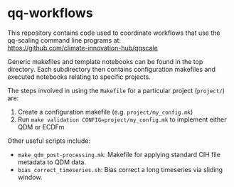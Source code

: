 # qq-workflows

This repository contains code used to coordinate workflows
that use the qq-scaling command line programs at:  
https://github.com/climate-innovation-hub/qqscale

Generic makefiles and template notebooks can be found in the top directory.
Each subdirectory then contains configuration makefiles and
executed notebooks relating to specific projects.

The steps involved in using the `Makefile` for a particular project (`project/`) are:
1. Create a configuration makefile (e.g. `project/my_config.mk`) 
1. Run `make validation CONFIG=project/my_config.mk` to implement either QDM or ECDFm

Other useful scripts include:
- `make_qdm_post-processing.mk`: Makefile for applying standard CIH file metadata to QDM data.
-  `bias_correct_timeseries.sh`: Bias correct a long timeseries via sliding window.
